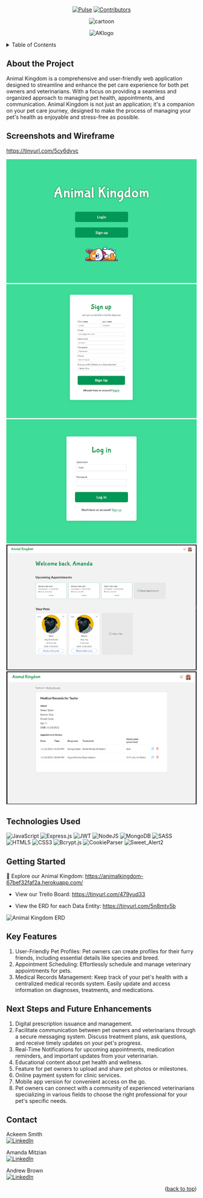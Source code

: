 <a name="readme-top"></a>

[contributors-shield]: https://img.shields.io/badge/contributors-_3-green?style=for-the-badge
[contributors-url]: https://github.com/smackeem/Animal_Kingdom_Project_2/graphs/contributors
[pulse-shield]: https://img.shields.io/badge/pulse-_%E2%9C%94-green?style=for-the-badge
[pulse-url]: https://github.com/smackeem/Animal_Kingdom_Project_2/pulse/monthly

<br />
<div align="center">
    
  [![Pulse][pulse-shield]][pulse-url]
  [![Contributors][contributors-shield]][contributors-url]

  ![cartoon](https://github.com/smackeem/Animal_Kingdom_Project_2/assets/51036021/90e4230a-b65f-46cd-b82a-804ebdbaaeb7)
  
  ![AKlogo](https://github.com/smackeem/Animal_Kingdom_Project_2/assets/51036021/fbd2ec1c-1c08-48cf-9484-733202fed939)

</div>

<!-- TABLE OF CONTENTS -->
<details>
    <summary>Table of Contents</summary>
    <ul>
        <li><a href="#about-the-project">About The Project</a></li>
        <li><a href="#screenshots-and-wireframe">Screenshots and Wireframe</a></li>
        <li><a href="#technologies-used">Technologies Used</a></li>
        <li><a href="#getting-started">Getting Started</a></li>
        <li><a href="#key-features">Key Features</a></li>
        <li><a href="#next-steps-and-future-enhancements">Next Steps and Future Enhancements</a></li>
        <li><a href="#contact">Contact</a></li>
    </ul>
</details>

## About the Project
Animal Kingdom is a comprehensive and user-friendly web application designed to streamline and enhance the pet care experience for both pet owners and veterinarians. With a focus on providing a seamless and organized approach to managing pet health, appointments, and communication. Animal Kingdom is not just an application; it's a companion on your pet care journey, designed to make the process of managing your pet's health as enjoyable and stress-free as possible.

## Screenshots and Wireframe
https://tinyurl.com/5cy6dvvc

![](./screenshots/landing-page.png)
![](./screenshots/signup.png)
![](./screenshots/login.png)
![](./screenshots/home.png)
![](./screenshots/medical-records.png)


## Technologies Used
![JavaScript](https://img.shields.io/badge/javascript-%23323330.svg?style=for-the-badge&logo=javascript&logoColor=%23F7DF1E)
![Express.js](https://img.shields.io/badge/express.js-%23404d59.svg?style=for-the-badge&logo=express&logoColor=%2361DAFB)
![JWT](https://img.shields.io/badge/JWT-black?style=for-the-badge&logo=JSON%20web%20tokens)
![NodeJS](https://img.shields.io/badge/node.js-6DA55F?style=for-the-badge&logo=node.js&logoColor=white)
![MongoDB](https://img.shields.io/badge/MongoDB-%234ea94b.svg?style=for-the-badge&logo=mongodb&logoColor=white)
![SASS](https://img.shields.io/badge/SASS-hotpink.svg?style=for-the-badge&logo=SASS&logoColor=white)
![HTML5](https://img.shields.io/badge/html5-%23E34F26.svg?style=for-the-badge&logo=html5&logoColor=white)
![CSS3](https://img.shields.io/badge/css3-%231572B6.svg?style=for-the-badge&logo=css3&logoColor=white)
![Bcrypt.js](https://img.shields.io/badge/Bcrypt.js-darkred?style=for-the-badge)
![CookieParser](https://img.shields.io/badge/CookieParser-%20purple?style=for-the-badge)
![Sweet_Alert2](https://img.shields.io/badge/Sweet_Alert2-pink?style=for-the-badge)



## Getting Started
🚀 Explore our Animal Kingdom: https://animalkingdom-67bef32faf2a.herokuapp.com/

* View our Trello Board: https://tinyurl.com/479yud33

* View the ERD for each Data Entity: https://tinyurl.com/5n8mtv5b

![Animal Kingdom ERD](https://github.com/smackeem/Animal_Kingdom_Project_2/assets/43871798/2eac32cd-b6d5-4684-b1da-0970baa03164)


## Key Features
1. User-Friendly Pet Profiles:
   Pet owners can create profiles for their furry friends, including essential details like species and breed.
2. Appointment Scheduling:
   Effortlessly schedule and manage veterinary appointments for pets. 
3. Medical Records Management:
   Keep track of your pet's health with a centralized medical records system. Easily update and access information on diagnoses, treatments, and medications.
   
## Next Steps and Future Enhancements
1. Digital prescription issuance and management.
2. Facilitate communication between pet owners and veterinarians through a secure messaging system. Discuss treatment plans, ask questions, and receive timely updates on your pet's progress.
3. Real-Time Notifications for upcoming appointments, medication reminders, and important updates from your veterinarian.
4. Educational content about pet health and wellness.
5. Feature for pet owners to upload and share pet photos or milestones.
6. Online payment system for clinic services.
7. Mobile app version for convenient access on the go.
8. Pet owners can connect with a community of experienced veterinarians specializing in various fields to choose the right professional for your pet's specific needs.

## Contact
Ackeem Smith </br>
[![LinkedIn](https://img.shields.io/badge/linkedin-%230077B5.svg?style=for-the-badge&logo=linkedin&logoColor=white)](https://www.linkedin.com/in/smackeem/)

Amanda Mitzian </br>
[![LinkedIn](https://img.shields.io/badge/linkedin-%230077B5.svg?style=for-the-badge&logo=linkedin&logoColor=white)](https://www.linkedin.com/in/amanda-mitzian/)

Andrew Brown </br>
[![LinkedIn](https://img.shields.io/badge/linkedin-%230077B5.svg?style=for-the-badge&logo=linkedin&logoColor=white)](https://www.linkedin.com/in/brown-k-andrew/)

<p align="right">(<a href="#readme-top">back to top</a>)</p>



